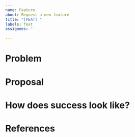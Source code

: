 ```yaml
---
name: Feature
about: Request a new feature
title: "[FEAT] "
labels: feat
assignees: ''

---
```


# Problem

# Proposal

# How does success look like?

# References

